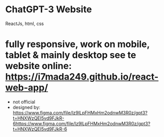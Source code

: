 # ChatGPT-3 Website
ReactJs, html, css


fully responsive, work on mobile, tablet & mainly desktop
see te website online:
https://i7mada249.github.io/react-web-app/
=========================================================

- not official
- designed by:
https://www.figma.com/file/lz9lLpFHMxHm2odnwM3R0z/gpt3?t=HNXWzQEI5vd9FJkR-6https://www.figma.com/file/lz9lLpFHMxHm2odnwM3R0z/gpt3?t=HNXWzQEI5vd9FJkR-6
